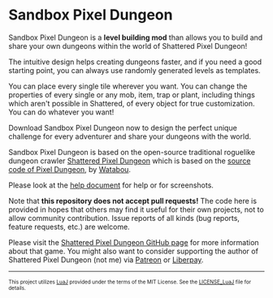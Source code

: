 # Sandbox Pixel Dungeon
Sandbox Pixel Dungeon is a **level building mod** than allows you to build and share your own dungeons within the world of Shattered Pixel Dungeon!

The intuitive design helps creating dungeons faster, and if you need a good starting point, you can always use randomly generated levels as templates.

You can place every single tile wherever you want. You can change the properties of every single or any mob, item, trap or plant, including things which aren't possible in Shattered,  of every object for true customization. You can do whatever you want!

Download Sandbox Pixel Dungeon now to design the perfect unique challenge for every adventurer and share your dungeons with the world.


Sandbox Pixel Dungeon is based on the open-source traditional roguelike dungeon crawler [Shattered Pixel Dungeon](https://shatteredpixel.com/shatteredpd/) which is based on the [source code of Pixel Dungeon](https://github.com/00-Evan/pixel-dungeon-gradle), by [Watabou](https://www.watabou.ru).

Please look at the [help document](https://docs.google.com/document/d/1LEx8uZYdv04ndrITJeUttdphXp_hkJ5WDdysWNQTXyY) for help or for screenshots.

Note that **this repository does not accept pull requests!** The code here is provided in hopes that others may find it useful for their own projects, not to allow community contribution. Issue reports of all kinds (bug reports, feature requests, etc.) are welcome.

Please visit the [Shattered Pixel Dungeon GitHub page](https://github.com/00-Evan/shattered-pixel-dungeon) for more information about that game.
You might also want to consider supporting the author of Shattered Pixel Dungeon (not me) via [Patreon](https://www.patreon.com/ShatteredPixel) or [Liberpay](https://liberapay.com/Shattered_Pixel).

<hr>
<p style="font-size: 10px;">This project utilizes <a href="https://github.com/luaj/luaj">LuaJ</a> provided under the terms of the MIT License. See the <a href="https://github.com/AlphaDraxonis/SandboxPixelDungeon/blob/master/LICENSE_LuaJ.txt">LICENSE_LuaJ</a> file for details.</p>